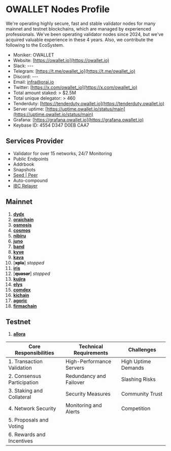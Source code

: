 # OWALLET Nodes Profile

We're operating highly secure, fast and stable validator nodes for many mainnet and testnet blockchains, which are managed by experienced professionals. We've been operating validator nodes since 2024, but we've acquired valuable experience in these 4 years. Also, we contribute the following to the EcoSystem.

- Moniker: OWALLET
- Website: [https://owallet.io](https://owallet.io)
- Slack: ---
- Telegram: [https://t.me/owallet_io](https://t.me/owallet_io)
- Discord: ---
- Email: infra@orai.io
- Twitter: [https://x.com/owallet_io](https://x.com/owallet_io)
- Total amount staked: > $2.5M
- Total unique delegator: > 460
- Tenderduty: [https://tenderduty.owallet.io](https://tenderduty.owallet.io)
- Server uptime: [https://uptime.owallet.io/status/main](https://uptime.owallet.io/status/main)
- Grafana: [https://grafana.owallet.io](https://grafana.owallet.io)
- Keybase ID: 4554 D347 D0EB CAA7

## Services Provider

- Validator for over 15 networks, 24/7 Monitoring
- Public Endpoints
- Addrbook
- Snapshots
- [Seed | Peer](/seeds.md)
- Auto-compound
- [IBC Relayer](https://relayers.smartstake.io/relayer/4554D347D0EBCAA7)

## Mainnet

1. [**dydx**](/mainnet/dydx.md)
2. [**oraichain**](/mainnet/oraichain.md)
3. [**osmosis**](/mainnet/osmosis.md)
4. [**cosmos**](/mainnet/cosmos.md)
5. [**nibiru**](/mainnet/nibiru.md)
6. [**juno**](/mainnet/juno.md)
7. [**band**](/mainnet/band.md)
8. [**kyve**](/mainnet/kyve.md)
9. [**kava**](/mainnet/kava.md)
10. [~~**xpla**~~] *stopped*
11. [**iris**](/mainnet/iris.md)
12. [~~**quasar**~~] *stopped*
13. [**kujira**](/mainnet/kujira.md)
14. [**elys**](/mainnet/elys.md)
15. [**comdex**](mainnet/comdex.md)
16. [**kichain**](mainnet/kichain.md)
17. [**agoric**](mainnet/agoric.md)
18. [**firmachain**](mainnet/firmachain.md)

## Testnet

1. [**allora**](/testnet/allora.md)

| Core Responsibilities      | Technical Requirements   | Challenges          |
|----------------------------|--------------------------|---------------------|
| 1. Transaction Validation  | High-Performance Servers | High Uptime Demands |
| 2. Consensus Participation | Redundancy and Failover  | Slashing Risks      |
| 3. Staking and Collateral  | Security Measures        | Community Trust     |
| 4. Network Security        | Monitoring and Alerts    | Competition         |
| 5. Proposals and Voting    |                          |                     |
| 6. Rewards and Incentives  |                          |                     |

